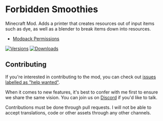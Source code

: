 # Forbidden Smoothies

Minecraft Mod. Adds a printer that creates resources out of input items such as dye, as well as a blender to break items down into resources.

- [Modpack Permissions](https://mods.twelveiterations.com/permissions)

[![Versions](http://cf.way2muchnoise.eu/versions/956081_latest.svg)](https://www.curseforge.com/minecraft/mc-mods/forbidden-smoothies)
[![Downloads](http://cf.way2muchnoise.eu/full_956081_downloads.svg)](https://www.curseforge.com/minecraft/mc-mods/forbidden-smoothies)


## Contributing

If you're interested in contributing to the mod, you can check
out [issues labelled as "help wanted"](https://github.com/TwelveIterationMods/ForbiddenSmoothies/issues?q=is%3Aopen+is%3Aissue+label%3A%22help+wanted%22).

When it comes to new features, it's best to confer with me first to ensure we share the same vision. You can join us on [Discord](https://discord.gg/VAfZ2Nau6j) if you'd like to talk.

Contributions must be done through pull requests. I will not be able to accept translations, code or other assets through any other channels.
